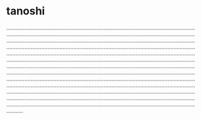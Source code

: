 # tanoshi
.......................................................................................................................................................................................................................................................................................................................................................................................................................................................................................................................................................................................................................................................................................................................................................................................................................................................................................................................................................................................................................................................................................................................................................................................................................................................................................................................................................................................................................................................................................................................................................................................................................................................................................